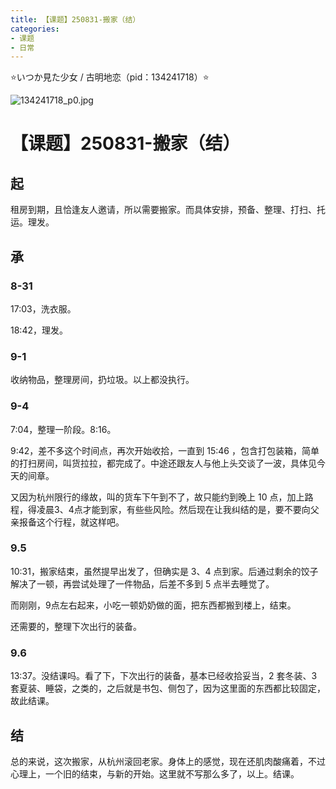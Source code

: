 ```yaml
---
title: 【课题】250831-搬家（结）
categories:
- 课题
- 日常
---
```


⭐いつか見た少女 / 古明地恋（pid：134241718）⭐

![134241718_p0.jpg](https://byyw-oss1.oss-cn-hangzhou.aliyuncs.com/img/2025/08/31-8866858ad2e19c1f814bbe4c0a3fb220-134241718_p0.jpg.webp)

# 【课题】250831-搬家（结）

## 起

租房到期，且恰逢友人邀请，所以需要搬家。而具体安排，预备、整理、打扫、托运。理发。

## 承

### 8-31

17:03，洗衣服。

18:42，理发。

### 9-1

收纳物品，整理房间，扔垃圾。以上都没执行。

### 9-4

7:04，整理一阶段。8:16。

9:42，差不多这个时间点，再次开始收拾，一直到 15:46 ，包含打包装箱，简单的打扫房间，叫货拉拉，都完成了。中途还跟友人与他上头交谈了一波，具体见今天的间章。

又因为杭州限行的缘故，叫的货车下午到不了，故只能约到晚上 10 点，加上路程，得凌晨3、4点才能到家，有些些风险。然后现在让我纠结的是，要不要向父亲报备这个行程，就这样吧。

### 9.5

10:31，搬家结束，虽然提早出发了，但确实是 3、4 点到家。后通过剩余的饺子解决了一顿，再尝试处理了一件物品，后差不多到 5 点半去睡觉了。

而刚刚，9点左右起来，小吃一顿奶奶做的面，把东西都搬到楼上，结束。

还需要的，整理下次出行的装备。

### 9.6

13:37。没结课吗。看了下，下次出行的装备，基本已经收拾妥当，2 套冬装、3 套夏装、睡袋，之类的，之后就是书包、侧包了，因为这里面的东西都比较固定，故此结课。

## 结

总的来说，这次搬家，从杭州滚回老家。身体上的感觉，现在还肌肉酸痛着，不过心理上，一个旧的结束，与新的开始。这里就不写那么多了，以上。结课。

